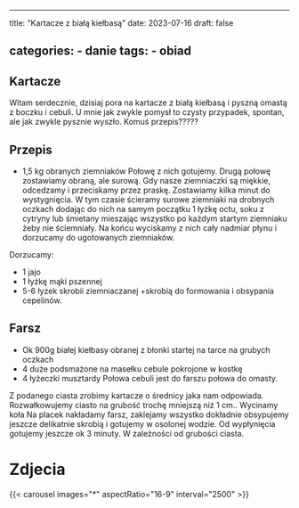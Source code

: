 

---
title: "Kartacze z białą kiełbasą"
date: 2023-07-16
draft: false

categories:
    - danie
tags:
    - obiad
---

## Kartacze

Witam serdecznie, dzisiaj pora na kartacze z białą kiełbasą i pyszną omastą z boczku i cebuli.
U mnie jak zwykle pomysł to czysty przypadek, spontan, ale jak zwykle pysznie wyszło.
Komuś przepis?????

## Przepis

* 1,5 kg obranych ziemniaków
Połowę z nich gotujemy.
Drugą połowę zostawiamy obraną, ale surową.
Gdy nasze ziemniaczki są miękkie, 
odcedzamy i przeciskamy przez praskę.
Zostawiamy kilka minut do wystygnięcia.
W tym czasie ścieramy surowe ziemniaki na drobnych oczkach dodając do nich na samym początku 1 łyżkę octu, soku z cytryny lub śmietany mieszając wszystko po każdym startym ziemniaku żeby nie ściemniały.
Na końcu wyciskamy z nich cały nadmiar płynu i dorzucamy do ugotowanych ziemniaków.

Dorzucamy: 

* 1 jajo
* 1 łyżkę mąki pszennej
* 5-6 łyzek skrobii ziemniaczanej +skrobią do formowania i obsypania cepelinów.

## Farsz

* Ok 900g białej kiełbasy obranej z błonki startej na tarce na grubych oczkach
* 4 duże podsmażone na masełku cebule pokrojone w kostkę
* 4 łyżeczki musztardy
Połowa cebuli jest do farszu połowa do omasty.

Z podanego ciasta zrobimy kartacze o średnicy jaka nam odpowiada.
Rozwałkowujemy ciasto na grubość trochę mniejszą niż 1 cm.. Wycinamy koła
Na placek nakładamy farsz, zaklejamy wszystko dokładnie obsypujemy jeszcze delikatnie skrobią i gotujemy w osolonej wodzie. Od wypłynięcia gotujemy jeszcze ok 3 minuty. W zależności od grubości ciasta.

# Zdjecia

{{< carousel images="*" aspectRatio="16-9" interval="2500" >}}